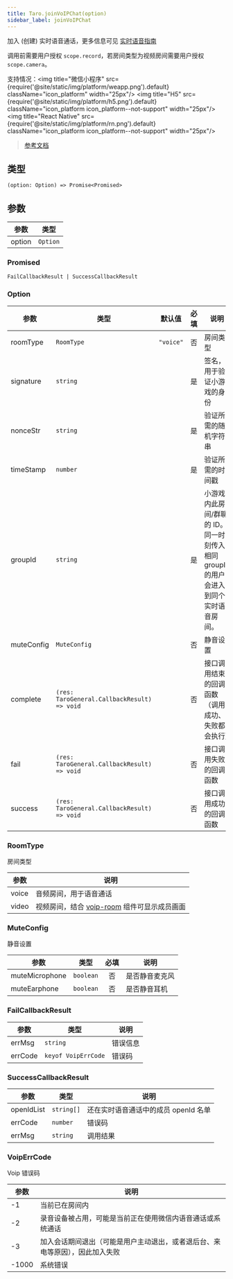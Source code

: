 ```yaml
---
title: Taro.joinVoIPChat(option)
sidebar_label: joinVoIPChat
---
```


加入 (创建) 实时语音通话，更多信息可见 [实时语音指南](https://developers.weixin.qq.com/miniprogram/dev/framework/open-ability/voip-chat.html)

调用前需要用户授权 `scope.record`，若房间类型为视频房间需要用户授权 `scope.camera`。

支持情况：<img title="微信小程序" src={require('@site/static/img/platform/weapp.png').default} className="icon_platform" width="25px"/> <img title="H5" src={require('@site/static/img/platform/h5.png').default} className="icon_platform icon_platform--not-support" width="25px"/> <img title="React Native" src={require('@site/static/img/platform/rn.png').default} className="icon_platform icon_platform--not-support" width="25px"/>

> [参考文档](https://developers.weixin.qq.com/miniprogram/dev/api/media/voip/wx.joinVoIPChat.html)

## 类型

```tsx
(option: Option) => Promise<Promised>
```

## 参数

| 参数 | 类型 |
| --- | --- |
| option | `Option` |

### Promised

```tsx
FailCallbackResult | SuccessCallbackResult
```

### Option

| 参数 | 类型 | 默认值 | 必填 | 说明 |
| --- | --- | :---: | :---: | --- |
| roomType | `RoomType` | `"voice"` | 否 | 房间类型 |
| signature | `string` |  | 是 | 签名，用于验证小游戏的身份 |
| nonceStr | `string` |  | 是 | 验证所需的随机字符串 |
| timeStamp | `number` |  | 是 | 验证所需的时间戳 |
| groupId | `string` |  | 是 | 小游戏内此房间/群聊的 ID。同一时刻传入相同 groupId 的用户会进入到同个实时语音房间。 |
| muteConfig | `MuteConfig` |  | 否 | 静音设置 |
| complete | `(res: TaroGeneral.CallbackResult) => void` |  | 否 | 接口调用结束的回调函数（调用成功、失败都会执行） |
| fail | `(res: TaroGeneral.CallbackResult) => void` |  | 否 | 接口调用失败的回调函数 |
| success | `(res: TaroGeneral.CallbackResult) => void` |  | 否 | 接口调用成功的回调函数 |

### RoomType

房间类型

| 参数 | 说明 |
| --- | --- |
| voice | 音频房间，用于语音通话 |
| video | 视频房间，结合 [voip-room](/docs/components/voip-room) 组件可显示成员画面 |

### MuteConfig

静音设置

| 参数 | 类型 | 必填 | 说明 |
| --- | --- | :---: | --- |
| muteMicrophone | `boolean` | 否 | 是否静音麦克风 |
| muteEarphone | `boolean` | 否 | 是否静音耳机 |

### FailCallbackResult

| 参数 | 类型 | 说明 |
| --- | --- | --- |
| errMsg | `string` | 错误信息 |
| errCode | `keyof VoipErrCode` | 错误码 |

### SuccessCallbackResult

| 参数 | 类型 | 说明 |
| --- | --- | --- |
| openIdList | `string[]` | 还在实时语音通话中的成员 openId 名单 |
| errCode | `number` | 错误码 |
| errMsg | `string` | 调用结果 |

### VoipErrCode

Voip 错误码

| 参数 | 说明 |
| --- | --- |
| -1 | 当前已在房间内 |
| -2 | 录音设备被占用，可能是当前正在使用微信内语音通话或系统通话 |
| -3 | 加入会话期间退出（可能是用户主动退出，或者退后台、来电等原因），因此加入失败 |
| -1000 | 系统错误 |
